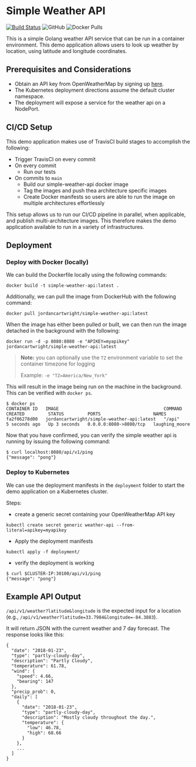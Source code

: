 # Simple Weather API
[![Build Status](https://travis-ci.com/Jordan-Cartwright/simple-weather-api.svg?branch=main)](https://travis-ci.com/Jordan-Cartwright/simple-weather-api) ![GitHub](https://img.shields.io/github/license/Jordan-Cartwright/simple-weather-api?color=blue) ![Docker Pulls](https://img.shields.io/docker/pulls/jordancartwright/simple-weather-api)

This is a simple Golang weather API service that can be run in a container environment. This demo application allows users to look up weather by location, using latitude and longitude coordinates.

## Prerequisites and Considerations
- Obtain an API key from OpenWeatherMap by signing up [here](https://openweathermap.org/appid).
- The Kubernetes deployment directions assume the default cluster namespace.
- The deployment will expose a service for the weather api on a NodePort.

## CI/CD Setup
This demo application makes use of TravisCI build stages to accomplish the following:
- Trigger TravisCI on every commit
- On every commit
  - Run our tests
- On commits to `main`
  - Build our simple-weather-api docker image
  - Tag the images and push thea architecture specific images
  - Create Docker manifests so users are able to run the image on multiple architectures effortlessly

This setup allows us to run our CI/CD pipeline in parallel, when applicable, and publish multi-architecture images. This therefore makes the demo application available to run in a variety of infrastructures.

## Deployment
### Deploy with Docker (locally)
We can build the Dockerfile locally using the following commands:
```
docker build -t simple-weather-api:latest .
```

Additionally, we can pull the image from DockerHub with the following command:
```
docker pull jordancartwright/simple-weather-api:latest
```

When the image has either been pulled or built, we can then run the image detached in the background
with the following:
```
docker run -d -p 8080:8080 -e "APIKEY=myapikey" jordancartwright/simple-weather-api:latest
```

> **Note:** you can optionally use the `TZ` environment variable to set the container timezone for logging
>
> Example: `-e "TZ=America/New_York"`

This will result in the image being run on the machine in the background. This can be verified with `docker ps`.
```
$ docker ps
CONTAINER ID   IMAGE                                        COMMAND   CREATED         STATUS         PORTS                    NAMES
fa2f06278d00   jordancartwright/simple-weather-api:latest   "/api"    5 seconds ago   Up 3 seconds   0.0.0.0:8080->8080/tcp   laughing_moore
```

Now that you have confirmed, you can verify the simple weather api is running by issuing the following command:
```
$ curl localhost:8080/api/v1/ping
{"message": "pong"}
```

### Deploy to Kubernetes
We can use the deployment manifests in the `deployment` folder to start the demo application on a Kubernetes cluster.

Steps:
- create a generic secret containing your OpenWeatherMap API key
```
kubectl create secret generic weather-api --from-literal=apikey=myapikey
```
- Apply the deployment manifests
```
kubectl apply -f deployment/
```
- verify the deployment is working
```
$ curl $CLUSTER-IP:30100/api/v1/ping
{"message": "pong"}
```

## Example API Output
`/api/v1/weather?latitude&longitude` is the expected input for a location (e.g., `/api/v1/weather?latitude=33.7984&longitude=-84.3883`).

It will return JSON with the current weather and 7 day forecast. The response looks like this:
```
{
  "date": "2018-01-23",
  "type": "partly-cloudy-day",
  "description": "Partly Cloudy",
  "temperature": 61.78,
  "wind": {
    "speed": 4.66,
    "bearing": 147
  },
  "precip_prob": 0,
  "daily": [
    {
      "date": "2018-01-23",
      "type": "partly-cloudy-day",
      "description": "Mostly cloudy throughout the day.",
      "temperature": {
        "low": 46.78,
        "high": 68.66
      }
    },
    ...
  ]
}
```
